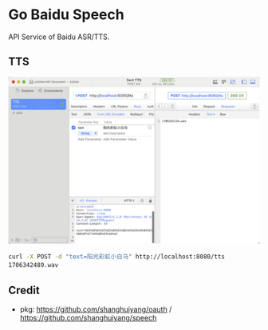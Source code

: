 # Go Baidu Speech

API Service of Baidu ASR/TTS.

## TTS

![](.github/screenshots/tts.jpg)

```bash
curl -X POST -d "text=阳光彩虹小白马" http://localhost:8080/tts
1706342489.wav
```

## Credit

- pkg: https://github.com/shanghuiyang/oauth / https://github.com/shanghuiyang/speech

